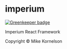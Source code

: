 # imperium

[![Greenkeeper badge](https://badges.greenkeeper.io/darkadept/imperium.svg)](https://greenkeeper.io/)

Imperium React Framework

Copyright © Mike Kornelson
